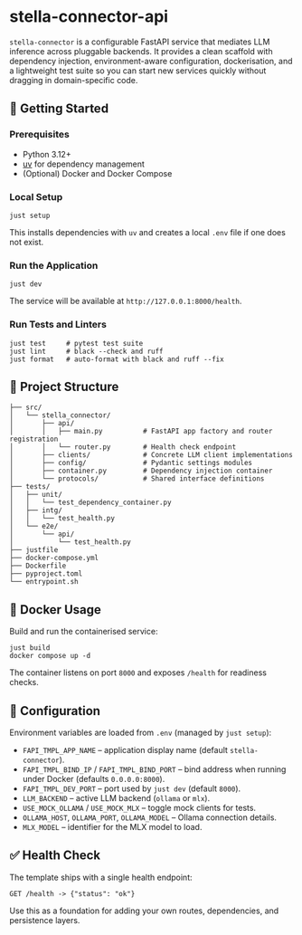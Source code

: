 # stella-connector-api

`stella-connector` is a configurable FastAPI service that mediates LLM inference across pluggable backends. It provides a clean scaffold with dependency injection, environment-aware configuration, dockerisation, and a lightweight test suite so you can start new services quickly without dragging in domain-specific code.

## 🚀 Getting Started

### Prerequisites

- Python 3.12+
- [uv](https://github.com/astral-sh/uv) for dependency management
- (Optional) Docker and Docker Compose

### Local Setup

```shell
just setup
```

This installs dependencies with `uv` and creates a local `.env` file if one does not exist.

### Run the Application

```shell
just dev
```

The service will be available at `http://127.0.0.1:8000/health`.

### Run Tests and Linters

```shell
just test     # pytest test suite
just lint     # black --check and ruff
just format   # auto-format with black and ruff --fix
```

## 🧱 Project Structure

```
├── src/
│   └── stella_connector/
│       ├── api/
│       │   ├── main.py          # FastAPI app factory and router registration
│       │   └── router.py        # Health check endpoint
│       ├── clients/             # Concrete LLM client implementations
│       ├── config/              # Pydantic settings modules
│       ├── container.py         # Dependency injection container
│       └── protocols/           # Shared interface definitions
├── tests/
│   ├── unit/
│   │   └── test_dependency_container.py
│   ├── intg/
│   │   └── test_health.py
│   └── e2e/
│       └── api/
│           └── test_health.py
├── justfile
├── docker-compose.yml
├── Dockerfile
├── pyproject.toml
└── entrypoint.sh
```

## 🐳 Docker Usage

Build and run the containerised service:

```shell
just build
docker compose up -d
```

The container listens on port `8000` and exposes `/health` for readiness checks.

## 🔧 Configuration

Environment variables are loaded from `.env` (managed by `just setup`):

- `FAPI_TMPL_APP_NAME` – application display name (default `stella-connector`).
- `FAPI_TMPL_BIND_IP` / `FAPI_TMPL_BIND_PORT` – bind address when running under Docker (defaults `0.0.0.0:8000`).
- `FAPI_TMPL_DEV_PORT` – port used by `just dev` (default `8000`).
- `LLM_BACKEND` – active LLM backend (`ollama` or `mlx`).
- `USE_MOCK_OLLAMA` / `USE_MOCK_MLX` – toggle mock clients for tests.
- `OLLAMA_HOST`, `OLLAMA_PORT`, `OLLAMA_MODEL` – Ollama connection details.
- `MLX_MODEL` – identifier for the MLX model to load.

## ✅ Health Check

The template ships with a single health endpoint:

```http
GET /health -> {"status": "ok"}
```

Use this as a foundation for adding your own routes, dependencies, and persistence layers.
